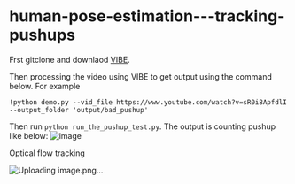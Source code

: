 # human-pose-estimation---tracking-pushups

Frst gitclone and downlaod [VIBE](https://github.com/mkocabas/VIBE/blob/master/doc/demo.md#runtime-performance). 

Then processing the video using VIBE to get output using the command below. For example

 `!python demo.py --vid_file https://www.youtube.com/watch?v=sR0i8ApfdlI --output_folder 'output/bad_pushup'`

Then run `python run_the_pushup_test.py`. The output is counting pushup like below:
![image](https://user-images.githubusercontent.com/28846566/112023995-fe68d780-8af0-11eb-84c4-fc4fe1dcf248.png)

Optical flow tracking

![Uploading image.png…]()
